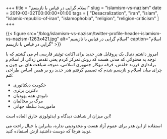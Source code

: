 +++
title = "اسلام گرایی در قیاس با نازیسم"
slug = "islamism-vs-nazism"
date = 2019-03-02T00:00:00+01:00
tags = [ "Desacralization", "iran", "islam", "islamic-republic-of-iran", "islamophobia", "religion", "religion-criticism" ]
+++

{{< figure src="/blog/islamism-vs-nazism/twitter-profile-header-islamism-vs-nazism-1263x421.jpg" alt="اسلام گرایی در قیاس با نازیسم" caption="اسلام گرایی در قیاس با نازیسم" >}}

امروز داشتم دنبال یک پروفایل هدر جدید برای اکانت توئیتر فارسی ام می گشتم که با توجه به محتوائی که مدتی هست که روش تمرکز کردم یعنی تقدس زدائی از اسلام و براندازی فرزند خلفش، فرقه تبهکار جمهوری اسلامی، متوجه شباهت های بی چون و چرای میان اسلام و نازیسم شدم که تصمیم گرفتم هدر جدید رو بر همین اساس طراحی کنم:

* حکومت دیکتاتوری
* دکترین برتری
* نابودی همه یهودیان
* مرگ بر مخالفان
* ماموریت: سلطه جهانی

این میزان از شباهت دیدگاه و ایدئولوزی خارق العاده است!

استفاده از این هدر برای عموم آزاد هست و محدودیتی نداره، بنابراین با خیال راحت می تونید هرجا که دوست داشتید ازش استفاده کنید.
<!--more-->
